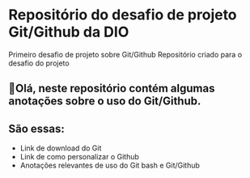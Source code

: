 # Repositório do desafio de projeto Git/Github da DIO 
Primeiro desafio de projeto sobre Git/Github
 Repositório criado para o desafio do projeto
 ## 	:wave:Olá, neste repositório contém algumas anotações sobre o uso do Git/Github.



 ## São essas: 

- Link de download do  Git
- Link de como personalizar o Github
- Anotações relevantes de uso do Git bash e Git/Github
